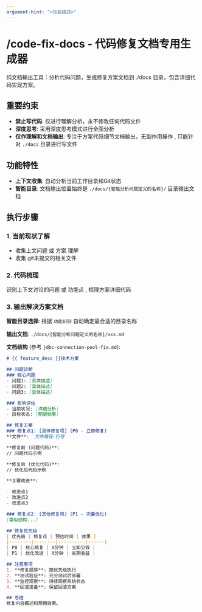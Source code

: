 ```yaml
---
argument-hint: "<功能描述>"
---
```


# /code-fix-docs - 代码修复文档专用生成器

纯文档输出工具：分析代码问题，生成修复方案文档到 ./docs 目录，包含详细代码实现方案。

## 重要约束
- **禁止写代码**: 仅进行理解分析，永不修改任何代码文件
- **深度思考**: 采用深度思考模式进行全面分析
- **仅作理解和文档输出**: 专注于方案代码细节文档输出，无副作用操作 , 只能针对 `./docs` 目录进行写文件

## 功能特性
- **上下文收集**: 自动分析当前工作目录和Git状态
- **智能目录**: 文档输出位置始终是 `./docs/{智能分析问题定义的名称}/` 目录输出文档

## 执行步骤

### 1. 当前现状了解
- 收集上文问题 或 方案 理解
- 收集 git未提交的相关文件

### 2. 代码梳理
识别上下文讨论的问题 或 功能点  , 梳理方案详细代码

### 3. 输出解决方案文档

**智能目录选择**: 根据 `功能识别` 自动确定最合适的目录名称

**输出文档**: `./docs/{智能分析问题定义的名称}/xxx.md`

**文档结构** (参考 `jdbc-connection-pool-fix.md`):

```markdown
# {{ feature_desc }}技术方案

## 问题诊断
### 核心问题
- 问题1: [具体描述]
- 问题2: [具体描述]
- 问题3: [具体描述]

### 影响评估
- 当前状况: [详细分析]
- 目标状态: [期望结果]

## 修复方案
### 修复点1: [具体修复项] (P0 - 立即修复)
**文件**: `文件路径:行号`

**修复前 (问题代码)**:
// 问题代码示例

**修复后 (优化代码)**:
// 优化后代码示例  

**关键改进**:

- 改进点1
- 改进点2
- 改进点3

### 修复点2: [其他修复项] (P1 - 次要优化)
[类似结构...]

## 修复优先级
| 优先级 | 修复点 | 预估时间 | 效果 |
|--------|--------|----------|------|
| P0 | 核心修复 | X分钟 | 立即见效 |
| P1 | 优化改进 | X分钟 | 长期收益 |

## 注意事项
1. **修复顺序**: 按优先级执行
2. **测试验证**: 充分测试后部署
3. **监控观察**: 持续观察系统状态
4. **回滚准备**: 保留回滚方案

## 总结
修复内容概述和预期效果。
```
